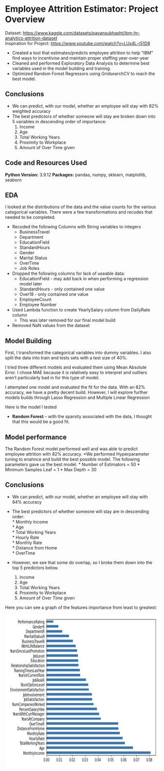 # Employee Attrition Estimator: Project Overview

Dataset: https://www.kaggle.com/datasets/pavansubhasht/ibm-hr-analytics-attrition-dataset <br>
Inspiration for Project: https://www.youtube.com/watch?v=LUs4L-r51D8

* Created a tool that estimates/predicts employee attrition to help "IBM" find ways to incentivise and maintain proper staffing year-over-year
* Cleaned and performed Exploratory Data Analysis to determine best variables used in the model building and training.
* Optimized Random Forest Regressors using GridsearchCV to reach the best model.

## Conclusions
* We can predict, with our model, whether an employee will stay with 82% weighted accuracy
* The best predictors of whether someone will stay are broken down into 5 variables in descending order of importance:
    1. Income
    2. Age
    3. Total Working Years
    4. Proximity to Workplace
    5. Amount of Over Time given
    


## Code and Resources Used 
**Python Version:** 3.9.12
**Packages:** pandas, numpy, sklearn, matplotlib, seaborn  



## EDA
I looked at the distributions of the data and the value counts for the various categorical variables. There were a few transformations and recodes that needed to be completed.

* Recoded the following Columns with String variables to integers
    * BusinessTravel
    * Department
    * EducationField
    * StandardHours
    * Gender
    * Marital Status
    * OverTime
    * Job Roles
* Dropped the following columns for lack of useable data:
    * EducationField - may add back in when performing a regression model later
    * StandardHours - only contained one value
    * Over18 - only contained one value
    * EmployeeCount
    * Employee Number
*	Used Lambda function to create YearlySalary column from DailyRate column
    * This was later removed for our final model build
*	Removed NaN values from the dataset


## Model Building 

First, I transformed the categorical variables into dummy variables. I also split the data into train and tests sets with a test size of 40%.   

I tried three different models and evaluated them using Mean Absolute Error. I chose MAE because it is relatively easy to interpret and outliers aren’t particularly bad in for this type of model.   

I attempted one model and evaluated the fit for the data. With an 82% accuracy, we have a pretty decent build. However, I will explore further models builds through Lasso Regression and Multiple Linear Regression

Here is the model I tested
*	**Random Forest** – with the sparsity associated with the data, I thought that this would be a good fit.

## Model performance
The Random Forest model performed well and was able to predict employee attrition with 82% accuracy.
*We performed Hyperparameter tuning to enahnce and build the best possible model. The following parameters gave us the best model.
     * Number of Estimators = 50
     * Minimum Samples Leaf = 1
     * Max Depth = 30
     
     
## Conclusions
* We can predict, with our model, whether an employee will stay with 84% accuracy
* The best predictors of whether someone will stay are in descending order: <br>
      * Monthly Income <br>
      * Age<br>
      * Total Working Years<br>
      * Hourly Rate<br>
      * Monthly Rate<br>
      * Distance from Home<br>
      * OverTime<br>
      
* However, we see that some do overlap, so I broke them down into the top 5 predictors below.
    1. Income
    2. Age
    3. Total Working Years
    4. Proximity to Workplace
    5. Amount of Over Time given
      
      
Here you can see a graph of the features importance from least to greatest:

<img style="display: inline; margin: 0 5px;" title="Feature Importance" src="https://github.com/michaeljwilt/employeeAttritionML/blob/main/Images/Features%20Graph.png" alt="" width="800" height="500" />


